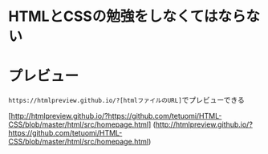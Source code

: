 # HTMLとCSSの勉強をしなくてはならない

# プレビュー
`https://htmlpreview.github.io/?[htmlファイルのURL]`でプレビューできる<br>

[http://htmlpreview.github.io/?https://github.com/tetuomi/HTML-CSS/blob/master/html/src/homepage.html]
(http://htmlpreview.github.io/?https://github.com/tetuomi/HTML-CSS/blob/master/html/src/homepage.html)


